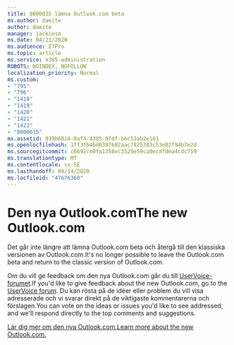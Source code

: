 ```yaml
---
title: 8000035 lämna Outlook.com beta
ms.author: daeite
author: daeite
manager: jackiesm
ms.date: 04/21/2020
ms.audience: ITPro
ms.topic: article
ms.service: o365-administration
ROBOTS: NOINDEX, NOFOLLOW
localization_priority: Normal
ms.custom:
- "795"
- "796"
- "1418"
- "1419"
- "1420"
- "1421"
- "1422"
- "8000035"
ms.assetid: 039b6814-0af4-4385-9fdf-bbc53ab2e161
ms.openlocfilehash: 1ff3fb4bd0397682aac7825383c53e02f94b7e2d
ms.sourcegitcommit: c6692ce0fa1358ec3529e59ca0ecdfdea4cdc759
ms.translationtype: MT
ms.contentlocale: sv-SE
ms.lasthandoff: 09/14/2020
ms.locfileid: "47676360"
---
```

# <a name="the-new-outlookcom"></a><span data-ttu-id="faee6-102">Den nya Outlook.com</span><span class="sxs-lookup"><span data-stu-id="faee6-102">The new Outlook.com</span></span>

<span data-ttu-id="faee6-103">Det går inte längre att lämna Outlook.com beta och återgå till den klassiska versionen av Outlook.com.</span><span class="sxs-lookup"><span data-stu-id="faee6-103">It's no longer possible to leave the Outlook.com beta and return to the classic version of Outlook.com.</span></span>
  
<span data-ttu-id="faee6-104">Om du vill ge feedback om den nya Outlook.com går du till [UserVoice-forumet](https://go.microsoft.com/fwlink/p/?linkid=851599).</span><span class="sxs-lookup"><span data-stu-id="faee6-104">If you'd like to give feedback about the new Outlook.com, go to the [UserVoice forum](https://go.microsoft.com/fwlink/p/?linkid=851599).</span></span> <span data-ttu-id="faee6-105">Du kan rösta på de idéer eller problem du vill visa adresserade och vi svarar direkt på de viktigaste kommentarerna och förslagen.</span><span class="sxs-lookup"><span data-stu-id="faee6-105">You can vote on the ideas or issues you'd like to see addressed, and we'll respond directly to the top comments and suggestions.</span></span>
  
[<span data-ttu-id="faee6-106">Lär dig mer om den nya Outlook.com.</span><span class="sxs-lookup"><span data-stu-id="faee6-106">Learn more about the new Outlook.com.</span></span>](https://go.microsoft.com/fwlink/p/?linkid=874356)
  